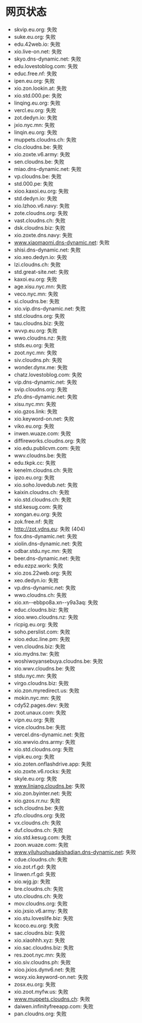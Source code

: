 # 网页状态
- skvip.eu.org: 失败
- suke.eu.org: 失败
- edu.42web.io: 失败
- xio.live-on.net: 失败
- skyo.dns-dynamic.net: 失败
- edu.lovestoblog.com: 失败
- educ.free.nf: 失败
- ipen.eu.org: 失败
- xio.zon.lookin.at: 失败
- xio.std.000.pe: 失败
- linqing.eu.org: 失败
- vercl.eu.org: 失败
- zot.dedyn.io: 失败
- jxio.nyc.mn: 失败
- linqin.eu.org: 失败
- muppets.cloudns.ch: 失败
- clo.cloudns.be: 失败
- xio.zoxte.v6.army: 失败
- sen.cloudns.be: 失败
- miao.dns-dynamic.net: 失败
- vp.cloudns.be: 失败
- std.000.pe: 失败
- xioo.kaxoi.eu.org: 失败
- std.dedyn.io: 失败
- xio.lzhoo.v6.navy: 失败
- zote.cloudns.org: 失败
- vast.cloudns.ch: 失败
- dsk.cloudns.biz: 失败
- xio.zoxte.dns.navy: 失败
- www.xiaomaomi.dns-dynamic.net: 失败
- shisi.dns-dynamic.net: 失败
- xio.xeo.dedyn.io: 失败
- lzi.cloudns.ch: 失败
- std.great-site.net: 失败
- kaxoi.eu.org: 失败
- age.xisu.nyc.mn: 失败
- veco.nyc.mn: 失败
- si.cloudns.be: 失败
- xio.vip.dns-dynamic.net: 失败
- std.cloudns.org: 失败
- tau.cloudns.biz: 失败
- wvvp.eu.org: 失败
- wwo.cloudns.nz: 失败
- stds.eu.org: 失败
- zoot.nyc.mn: 失败
- siv.cloudns.ph: 失败
- wonder.dynx.me: 失败
- chatz.lovestoblog.com: 失败
- vip.dns-dynamic.net: 失败
- svip.cloudns.org: 失败
- zfo.dns-dynamic.net: 失败
- xisu.nyc.mn: 失败
- xio.gzos.link: 失败
- xio.keyword-on.net: 失败
- viko.eu.org: 失败
- inwen.wuaze.com: 失败
- diffireworks.cloudns.org: 失败
- xio.edu.publicvm.com: 失败
- wwv.cloudns.be: 失败
- edu.tkpk.cc: 失败
- kenelm.cloudns.ch: 失败
- ipzo.eu.org: 失败
- xio.soho.lovedub.net: 失败
- kaixin.cloudns.ch: 失败
- xio.std.cloudns.ch: 失败
- std.kesug.com: 失败
- xongan.eu.org: 失败
- zok.free.nf: 失败
- http://zot.ydns.eu: 失败 (404)
- fox.dns-dynamic.net: 失败
- xiolin.dns-dynamic.net: 失败
- odbar.stdu.nyc.mn: 失败
- beer.dns-dynamic.net: 失败
- edu.ezpz.work: 失败
- xio.zos.22web.org: 失败
- xeo.dedyn.io: 失败
- vp.dns-dynamic.net: 失败
- wwo.cloudns.ch: 失败
- xio.xn--ebbpo8a.xn--y9a3aq: 失败
- educ.cloudns.biz: 失败
- xioo.wwo.cloudns.nz: 失败
- ricpig.eu.org: 失败
- soho.perslist.com: 失败
- xioo.educ.line.pm: 失败
- ven.cloudns.biz: 失败
- xio.mydns.tw: 失败
- woshiwoyansebuya.cloudns.be: 失败
- xio.wwv.cloudns.be: 失败
- stdu.nyc.mn: 失败
- virgo.cloudns.biz: 失败
- xio.zon.myredirect.us: 失败
- mokin.nyc.mn: 失败
- cdy52.pages.dev: 失败
- zoot.unaux.com: 失败
- vipn.eu.org: 失败
- vice.cloudns.be: 失败
- vercel.dns-dynamic.net: 失败
- xio.wwvio.dns.army: 失败
- xio.std.cloudns.org: 失败
- vipk.eu.org: 失败
- xio.zoten.onflashdrive.app: 失败
- xio.zoxte.v6.rocks: 失败
- skyle.eu.org: 失败
- www.liniang.cloudns.be: 失败
- xio.zon.byinter.net: 失败
- xio.gzos.rr.nu: 失败
- sch.cloudns.be: 失败
- zfo.cloudns.org: 失败
- vx.cloudns.ch: 失败
- duf.cloudns.ch: 失败
- xio.std.kesug.com: 失败
- zoon.wuaze.com: 失败
- www.yiluhuohuadaishadian.dns-dynamic.net: 失败
- cdue.cloudns.ch: 失败
- xio.zot.rf.gd: 失败
- linwen.rf.gd: 失败
- xio.wjg.jp: 失败
- bre.cloudns.ch: 失败
- uto.cloudns.ch: 失败
- mov.cloudns.org: 失败
- xio.jxsio.v6.army: 失败
- xio.stu.loveslife.biz: 失败
- kcoco.eu.org: 失败
- sac.cloudns.biz: 失败
- xio.xiaohhh.xyz: 失败
- xio.sac.cloudns.biz: 失败
- res.zoot.nyc.mn: 失败
- xio.siv.cloudns.ph: 失败
- xioo.jxios.dynv6.net: 失败
- woxy.xio.keyword-on.net: 失败
- zosx.eu.org: 失败
- xio.zoot.myfw.us: 失败
- www.muppets.cloudns.ch: 失败
- daiwen.infinityfreeapp.com: 失败
- pan.cloudns.org: 失败
